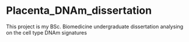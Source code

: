 # Placenta_DNAm_dissertation
This project is my BSc. Biomedicine undergraduate dissertation analysing on the cell type DNAm signatures
